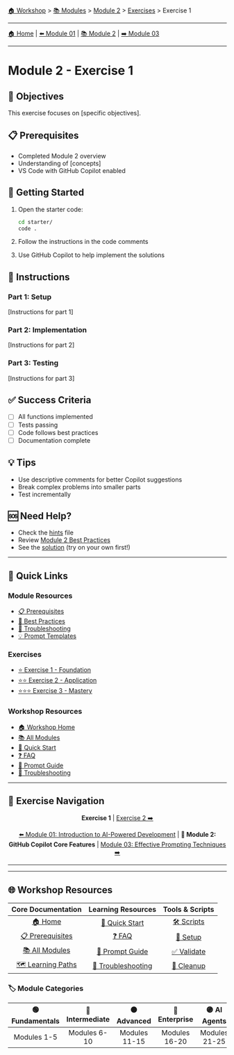 [🏠 Workshop](../../README.md) > [📚 Modules](../README.md) > [Module 2](README.md) > [Exercises](README.md#exercises) > Exercise 1

---

[🏠 Home](../../README.md) | [⬅️ Module 01](../module-01/README.md) | [📚 Module 2](README.md) | [➡️ Module 03](../module-03/README.md)

---

# Module 2 - Exercise 1

## 🎯 Objectives

This exercise focuses on [specific objectives].

## 📋 Prerequisites

- Completed Module 2 overview
- Understanding of [concepts]
- VS Code with GitHub Copilot enabled

## 🚀 Getting Started

1. Open the starter code:
   ```bash
   cd starter/
   code .
   ```

2. Follow the instructions in the code comments

3. Use GitHub Copilot to help implement the solutions

## 📝 Instructions

### Part 1: Setup
[Instructions for part 1]

### Part 2: Implementation
[Instructions for part 2]

### Part 3: Testing
[Instructions for part 3]

## ✅ Success Criteria

- [ ] All functions implemented
- [ ] Tests passing
- [ ] Code follows best practices
- [ ] Documentation complete

## 💡 Tips

- Use descriptive comments for better Copilot suggestions
- Break complex problems into smaller parts
- Test incrementally

## 🆘 Need Help?

- Check the [hints](hints.md) file
- Review [Module 2 Best Practices](../../docs/best-practices.md)
- See the [solution](solution/) (try on your own first!)


---

## 🔗 Quick Links

### Module Resources
- [📋 Prerequisites](prerequisites.md)
- [📖 Best Practices](docs/best-practices.md)
- [🔧 Troubleshooting](docs/troubleshooting.md)
- [💡 Prompt Templates](docs/prompt-templates.md)

### Exercises
- [⭐ Exercise 1 - Foundation](exercises/exercise1/README.md)
- [⭐⭐ Exercise 2 - Application](exercises/exercise2/README.md)
- [⭐⭐⭐ Exercise 3 - Mastery](exercises/exercise3/README.md)

### Workshop Resources
- [🏠 Workshop Home](../../README.md)
- [📚 All Modules](../../README.md#-complete-module-overview)
- [🚀 Quick Start](../../QUICKSTART.md)
- [❓ FAQ](../../FAQ.md)
- [🤖 Prompt Guide](../../PROMPT-GUIDE.md)
- [🔧 Troubleshooting](../../TROUBLESHOOTING.md)

---

## 🔗 Exercise Navigation

<div align="center">

**Exercise 1** 
| [Exercise 2 ➡️](../exercise2/README.md)

</div>
<div align="center">

[⬅️ Module 01: Introduction to AI-Powered Development](../module-01/README.md) | **📖 Module 2: GitHub Copilot Core Features** | [Module 03: Effective Prompting Techniques ➡️](../module-03/README.md)

</div>

---

---

## 🌐 Workshop Resources

<div align="center">

| Core Documentation | Learning Resources | Tools & Scripts |
|:------------------:|:-----------------:|:---------------:|
| [🏠 Home](../../README.md) | [🚀 Quick Start](../../QUICKSTART.md) | [🛠️ Scripts](../../scripts/README.md) |
| [📋 Prerequisites](../../PREREQUISITES.md) | [❓ FAQ](../../FAQ.md) | [🔧 Setup](../../scripts/setup-workshop.sh) |
| [📚 All Modules](../README.md) | [🤖 Prompt Guide](../../PROMPT-GUIDE.md) | [✅ Validate](../../scripts/validate-prerequisites.sh) |
| [🗺️ Learning Paths](../../README.md#-learning-paths) | [🔧 Troubleshooting](../../TROUBLESHOOTING.md) | [🧹 Cleanup](../../scripts/cleanup-resources.sh) |

</div>

### 🏷️ Module Categories

<div align="center">

| 🟢 Fundamentals | 🔵 Intermediate | 🟠 Advanced | 🔴 Enterprise | 🟣 AI Agents | ⭐ Mastery |
|:---------------:|:---------------:|:-----------:|:-------------:|:------------:|:----------:|
| Modules 1-5 | Modules 6-10 | Modules 11-15 | Modules 16-20 | Modules 21-25 | Modules 26-30 |

</div>

